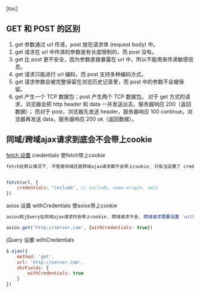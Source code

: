 [toc]

## GET 和 POST 的区别

1. get 参数通过 url 传递，post 放在请求体 (request body) 中。
2. get 请求在 url 中传递的参数是有长度限制的，而 post 没有。
3. get 比 post 更不安全，因为参数直接暴露在 url 中，所以不能用来传递敏感信息。
4. get 请求只能进行 url 编码，而 post 支持多种编码方式。
5. get 请求参数会被完整保留在浏览历史记录里，而 post 中的参数不会被保留。
6. get 产生一个 TCP 数据包；post 产生两个 TCP 数据包。
   对于 get 方式的请求，浏览器会把 http header 和 data 一并发送出去，服务器响应 200（返回数据）；
   而对于 post，浏览器先发送 header，服务器响应 100 continue，浏览器再发送 data，服务器响应 200 ok（返回数据）。

## 同域/跨域ajax请求到底会不会带上cookie

[fetch 设置](https://developer.mozilla.org/zh-CN/docs/Web/API/Fetch_API/Using_Fetch#%E5%8F%91%E9%80%81%E5%B8%A6%E5%87%AD%E6%8D%AE%E7%9A%84%E8%AF%B7%E6%B1%82) credentials 使fetch带上cookie

  ```js
  fetch在默认情况下, 不管是同域还是跨域ajax请求都不会带上cookie, 只有当设置了 credentials 时才会带上该ajax请求所在域的cookie, 服务端需要设置响应头`Access-Control-Allow-Credentials: true`, 否则浏览器会因为安全限制而报错, 拿不到响应
  
  
  fetch(url, {
      credentials: "include", // include, same-origin, omit
  })
  ```

axios 设置 withCredentials 使axios带上cookie

  ```js
  axios和jQuery在同域ajax请求时会带上cookie, 跨域请求不会, 跨域请求需要设置 `withCredentials` 和服务端响应头`Access-Control-Allow-Credentials`
  
  axios.get('http://server.com', {withCredentials: true})
  ```

jQuery 设置 withCredentials

  ```js
  $.ajax({
      method: 'get',
      url: 'http://server.com',
      xhrFields: {
          withCredentials: true
      }
  })
  ```
